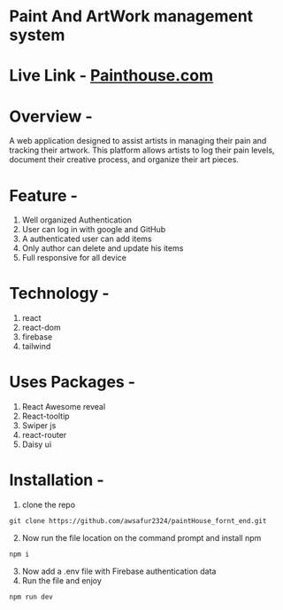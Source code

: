 # Paint And ArtWork management system
# Live Link - [**Painthouse.com**](https://painting-house-123b3.web.app/)

# Overview - 
A web application designed to assist artists in managing their pain and tracking their artwork. This platform allows artists to log their pain levels, document their creative process, and organize their art pieces.

# Feature -
1. Well organized Authentication
2. User can log in with google and GitHub
3. A authenticated user can add items
4. Only author can delete and update his items
5. Full responsive for all device

# Technology -
1. react
2. react-dom
3. firebase
4. tailwind

# Uses Packages -
1. React Awesome reveal
2. React-tooltip
3. Swiper js
4. react-router
5. Daisy ui

# Installation -
1. clone the repo
```markdown
git clone https://github.com/awsafur2324/paintHouse_fornt_end.git
```
2. Now run the file location on the command prompt and install npm
```markdown
npm i
```
3. Now add a .env file with Firebase authentication data 
4. Run the file and enjoy
```markdown
npm run dev
```


